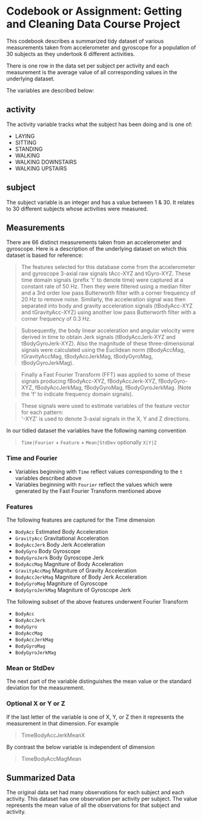# Codebook or Assignment: Getting and Cleaning Data Course Project

This codebook describes a summarized tidy dataset of various measurements taken from accelerometer and gyroscope for a population of 30 subjects as they undertook 6 different activities.

There is one row in the data set per subject per activity and each measurement is the average value of all corresponding values in the underlying dataset.

The variables are described below:

## activity
The activity variable tracks what the subject has been doing and is one of:

* LAYING
* SITTING
* STANDING
* WALKING
* WALKING DOWNSTAIRS
* WALKING UPSTAIRS


## subject
The subject variable is an integer and has a value between 1 & 30. It relates to 30 different subjects whose activities were measured.

## Measurements
There are 66 distinct measurements taken from an accelerometer and gyroscope. Here is a description of the underlying dataset on which this dataset is based for reference:

> The features selected for this database come from the accelerometer and gyroscope 3-axial raw signals tAcc-XYZ and tGyro-XYZ. These time domain signals (prefix 't' to denote time) were captured at a constant rate of 50 Hz. Then they were filtered using a median filter and a 3rd order low pass Butterworth filter with a corner frequency of 20 Hz to remove noise. Similarly, the acceleration signal was then separated into body and gravity acceleration signals (tBodyAcc-XYZ and tGravityAcc-XYZ) using another low pass Butterworth filter with a corner frequency of 0.3 Hz. 

> Subsequently, the body linear acceleration and angular velocity were derived in time to obtain Jerk signals (tBodyAccJerk-XYZ and tBodyGyroJerk-XYZ). Also the magnitude of these three-dimensional signals were calculated using the Euclidean norm (tBodyAccMag, tGravityAccMag, tBodyAccJerkMag, tBodyGyroMag, tBodyGyroJerkMag). 

> Finally a Fast Fourier Transform (FFT) was applied to some of these signals producing fBodyAcc-XYZ, fBodyAccJerk-XYZ, fBodyGyro-XYZ, fBodyAccJerkMag, fBodyGyroMag, fBodyGyroJerkMag. (Note the 'f' to indicate frequency domain signals). 

> These signals were used to estimate variables of the feature vector for each pattern:  
> '-XYZ' is used to denote 3-axial signals in the X, Y and Z directions.

In our tidied dataset the variables have the following naming convention

> `Time|Fourier` + `Feature` + `Mean|StdDev` optionally `X|Y|Z`

### Time and Fourier
* Variables beginning with `Time` reflect values corresponding to the `t` variables described above
* Variables beginning with `Fourier` reflect the values which were generated by the Fast Fourier Transform mentioned above

### Features
The following features are captured for the Time dimension

* `BodyAcc` Estimated Body Acceleration
* `GravityAcc` Gravitational Acceleration
* `BodyAccJerk` Body Jerk Acceleration
* `BodyGyro` Body Gyroscope
* `BodyGyroJerk` Body Gyroscope Jerk
* `BodyAccMag` Magniture of Body Acceleration
* `GravityAccMag` Magniture of Gravity Acceleration
* `BodyAccJerkMag` Magniture of Body Jerk Acceleration
* `BodyGyroMag` Magniture of Gyroscope
* `BodyGyroJerkMag` Magniture of Gyroscope Jerk

The following subset of the above features underwent Fourier Transform

* `BodyAcc`
* `BodyAccJerk`
* `BodyGyro`
* `BodyAccMag`
* `BodyAccJerkMag`
* `BodyGyroMag`
* `BodyGyroJerkMag`

### Mean or StdDev
The next part of the variable distinguishes the mean value or the standard deviation for the measurement.

### Optional X or Y or Z
If the last letter of the variable is one of X, Y, or Z then it represents the measurement in that dimension. For example

> TimeBodyAccJerkMeanX

By contrast the below variable is independent of dimension

> TimeBodyAccMagMean

## Summarized Data

The original data set had many observations for each subject and each activity. This dataset has one observation per activity per subject. The value represents the mean value of all the observations for that subject and activity.

